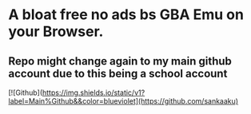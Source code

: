 # A bloat free no ads bs GBA Emu on your Browser.
## Repo might change again to my main github account due to this being a school account
[![Github](https://img.shields.io/static/v1?label=Main%Github&&color=blueviolet](https://github.com/sankaaku)
